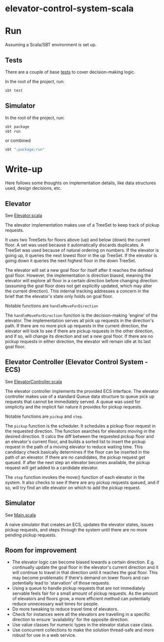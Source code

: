 elevator-control-system-scala
=

# Run
Assuming a Scala/SBT environment is set up.

## Tests
There are a couple of base [tests](./src/test/scala/system/elevator) to cover decision-making logic.

In the root of the project, run:
```bash
sbt test
```

## Simulator
In the root of the project, run:
```bash
sbt package
sbt run
```
or combined
```bash
sbt ";package;run"
```

# Write-up
Here follows some thoughts on implementation details, like data structures used, design decisions, etc.

## Elevator
See [Elevator.scala](./src/main/scala/system/elevator/Elevator.scala)

The elevator implementation makes use of a TreeSet to keep track of pickup requests. 

It uses two TreeSets for floors above (up) and
below (down) the current floor. A set was used because it automatically discards duplicates. A TreeSet was used because of natural 
ordering on numbers. If the elevator is going up, it queries the next lowest floor in the up TreeSet. If the elevator is going down
it queries the next highest floor in the down TreeSet.

The elevator will set a new goal floor for itself after it reaches the defined goal floor. However, the implementation 
is direction biased, meaning the elevator will explore all floor in a certain direction before changing direction 
(assuming the goal floor does not get explicitly updated, which may alter the current direction). This internal tracking
addresses a concern in the brief that the elevator's state only holds on goal floor. 

Notable functions are `handleMoveForDirection`

The `handleMoveForDirection` function is the decision-making 'engine' of the elevator. The implementation serves all pick up 
requests in the direction's path. If there are no more pick up requests in the current direction, the elevator will look 
to see if there are pickup requests in the other direction, and if so, will change its direction and set a new goal floor. 
If there are no pickup requests in either direction, the elevator will remain idle at its last goal floor. 

## Elevator Controller (Elevator Control System - ECS)
See [ElevatorController.scala](./src/main/scala/system/elevator/ElevatorController.scala)

The elevator controller implements the provided ECS interface. The elevator controller makes use of a standard Queue 
data structure to queue pick up requests that cannot be immediately served. A queue was used for simplicity and the implicit
fair nature it provides for pickup requests.

Notable functions are `pickup` and `step`. 

The `pickup` function is the scheduler. It schedules a pickup floor request in the requested direction. The function 
searches for elevators moving in the desired direction. It calcs the diff between the requested pickup floor and an 
elevator's current floor, and builds a sorted list to insert the pickup request in the path of a moving elevator to 
reduce waiting time. This candidacy check basically determines if the floor can be inserted in the path of an elevator. 
If there are no candidates, the pickup request get queued. If after the next step an elevator becomes available, the 
pickup request will get added to a candidate elevator.

The `step` function invokes the move() function of each elevator in the system. It also checks to see if there are any 
pickup requests queued, and if so, will try find an idle elevator on which to add the pickup request.


## Simulator
See [Main.scala](./src/main/scala/simulator/Main.scala)

A naive simulator that creates an ECS, updates the elevator states, issues pickup requests, and steps through the system
 until there are no more pending pickup requests.

## Room for improvement
* The elevator logic can become biased towards a certain direction. E.g. continually update the goal floor in the 
elevator's current direction and it will continue to travel in that direction until it reaches the goal floor. 
This may become problematic if there's demand on lower floors and can potentially lead to 'starvation' of those requests.
* Using a queue to handle pickup requests that are not immediately servable feels fair for a small amount of pickup requests.
As the amount of elevators and floors grow, a more efficient method can potentially reduce unnecessary wait times for people.
* Do more tweaking to reduce travel time of elevators.
* Check for instances were all the elevators are travelling in a specific direction to ensure 'availability' for the 
opposite direction.
* Use value classes for numeric types in the elevator status case class.
* Use concurrent collections to make the solution thread-safe and more robust for use in a web service.